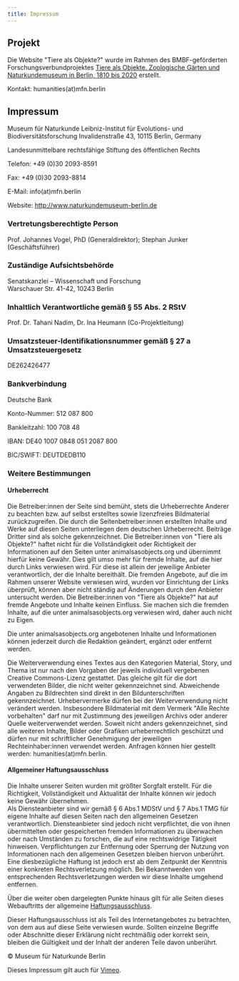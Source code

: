 ```yaml
---
title: Impressum
---
```

## Projekt

Die Website "Tiere als Objekte?" wurde im Rahmen des BMBF-geförderten Forschungsverbundprojektes [Tiere als Objekte. Zoologische Gärten und Naturkundemuseum in Berlin, 1810 bis 2020](https://www.museumfuernaturkunde.berlin/de/wissenschaft/tiere-als-objekte) erstellt.

Kontakt: humanities(at)mfn.berlin

## Impressum

Museum für Naturkunde Leibniz-Institut für Evolutions- und Biodiversitätsforschung Invalidenstraße 43, 10115 Berlin, Germany

Landesunmittelbare rechtsfähige Stiftung des öffentlichen Rechts

Telefon: +49 (0)30 2093-8591

Fax: +49 (0)30 2093-8814

E-Mail: info(at)mfn.berlin

Website: <http://www.naturkundemuseum-berlin.de>

### Vertretungsberechtigte Person

Prof. Johannes Vogel, PhD (Generaldirektor); Stephan Junker (Geschäftsführer)

### Zuständige Aufsichtsbehörde

Senatskanzlei – Wissenschaft und Forschung\
Warschauer Str. 41-42, 10243 Berlin

### Inhaltlich Verantwortliche gemäß § 55 Abs. 2 RStV

Prof. Dr. Tahani Nadim, Dr. Ina Heumann (Co-Projektleitung)

### Umsatzsteuer-Identifikationsnummer gemäß § 27 a Umsatzsteuergesetz

DE262426477

### Bankverbindung

Deutsche Bank

Konto-Nummer: 512 087 800

Bankleitzahl: 100 708 48

IBAN: DE40 1007 0848 051 2087 800

BIC/SWIFT: DEUTDEDB110

### Weitere Bestimmungen

#### Urheberrecht

Die Betreiber:innen der Seite sind bemüht, stets die Urheberrechte Anderer zu beachten bzw. auf selbst erstelltes sowie lizenzfreies Bildmaterial zurückzugreifen. Die durch die Seitenbetreiber:innen erstellten Inhalte und Werke auf diesen Seiten unterliegen dem deutschen Urheberrecht. Beiträge Dritter sind als solche gekennzeichnet. Die Betreiber:innen von "Tiere als Objekte?" haftet nicht für die Vollständigkeit oder Richtigkeit der Informationen auf den Seiten unter animalsasobjects.org und übernimmt hierfür keine Gewähr. Dies gilt umso mehr für fremde Inhalte, auf die hier durch Links verwiesen wird. Für diese ist allein der jeweilige Anbieter verantwortlich, der die Inhalte bereithält. Die fremden Angebote, auf die im Rahmen unserer Website verwiesen wird, wurden vor Einrichtung der Links überprüft, können aber nicht ständig auf Änderungen durch den Anbieter untersucht werden. Die Betreiber:innen von "Tiere als Objekte?" hat auf fremde Angebote und Inhalte keinen Einfluss. Sie machen sich die fremden Inhalte, auf die unter animalsasobjects.org verwiesen wird, daher auch nicht zu Eigen.

Die unter animalsasobjects.org angebotenen Inhalte und Informationen können jederzeit durch die Redaktion geändert, ergänzt oder entfernt werden.

Die Weiterverwendung eines Textes aus den Kategorien Material, Story, und Thema ist nur nach den Vorgaben der jeweils individuell vergebenen Creative Commons-Lizenz gestattet. Das gleiche gilt für die dort verwendeten Bilder, die nicht weiter gekennzeichnet sind. Abweichende Angaben zu Bildrechten sind direkt in den Bildunterschriften gekennzeichnet. Urhebervermerke dürfen bei der Weiterverwendung nicht verändert werden. Insbesondere Bildmaterial mit dem Vermerk "Alle Rechte vorbehalten" darf nur mit Zustimmung des jeweiligen Archivs oder anderer Quelle weiterverwendet werden. Soweit nicht anders gekennzeichnet, sind alle weiteren Inhalte, Bilder oder Grafiken urheberrechtlich geschützt und dürfen nur mit schriftlicher Genehmigung der jeweiligen Rechteinhaber:innen verwendet werden. Anfragen können hier gestellt werden: humanities(at)mfn.berlin.

#### Allgemeiner Haftungsausschluss

Die Inhalte unserer Seiten wurden mit größter Sorgfalt erstellt. Für die Richtigkeit, Vollständigkeit und Aktualität der Inhalte können wir jedoch keine Gewähr übernehmen.\
Als Diensteanbieter sind wir gemäß § 6 Abs.1 MDStV und § 7 Abs.1 TMG für eigene Inhalte auf diesen Seiten nach den allgemeinen Gesetzen verantwortlich. Diensteanbieter sind jedoch nicht verpflichtet, die von ihnen übermittelten oder gespeicherten fremden Informationen zu überwachen oder nach Umständen zu forschen, die auf eine rechtswidrige Tätigkeit hinweisen. Verpflichtungen zur Entfernung oder Sperrung der Nutzung von Informationen nach den allgemeinen Gesetzen bleiben hiervon unberührt. Eine diesbezügliche Haftung ist jedoch erst ab dem Zeitpunkt der Kenntnis einer konkreten Rechtsverletzung möglich. Bei Bekanntwerden von entsprechenden Rechtsverletzungen werden wir diese Inhalte umgehend entfernen.

Über die weiter oben dargelegten Punkte hinaus gilt für alle Seiten dieses Webauftritts der allgemeine [Haftungsausschluss](http://www.disclaimer.de/disclaimer.htm).

Dieser Haftungsausschluss ist als Teil des Internetangebotes zu betrachten, von dem aus auf diese Seite verwiesen wurde. Sollten einzelne Begriffe oder Abschnitte dieser Erklärung nicht rechtmäßig oder korrekt sein, bleiben die Gültigkeit und der Inhalt der anderen Teile davon unberührt.



© Museum für Naturkunde Berlin

Dieses Impressum gilt auch für [Vimeo](https://vimeo.com/user139444102).
